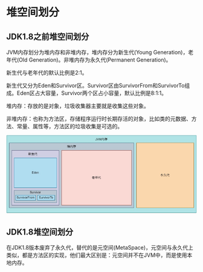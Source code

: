 # 堆空间划分

## JDK1.8之前堆空间划分

JVM内存划分为堆内存和非堆内存，堆内存分为新生代(Young Generation)，老年代(Old Generation)。非堆内存为永久代(Permanent Generation)。

新生代与老年代的默认比例是2:1。

新生代又分为Eden和Survivor区。Survivor区由SurvivorFrom和SurvivorTo组成。Eden区占大容量，Survivor两个区占小容量，默认比例是8:1:1。

堆内存：存放的是对象，垃圾收集器主要就是收集这些对象。

非堆内存：也称为方法区，存储程序运行时长期存活的对象，比如类的元数据、方法、常量、属性等，方法区的垃圾收集是可选的。

![](./img/jdk7heap.jpg)

## JDK1.8堆空间划分

在JDK1.8版本废弃了永久代，替代的是元空间(MetaSpace)，元空间与永久代上类似，都是方法区的实现，他们最大区别是：元空间并不在JVM中，而是使用本地内存。
